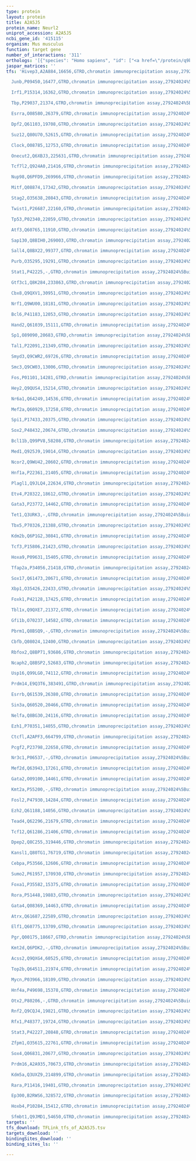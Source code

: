 ```yaml
---
type: protein
layout: protein
title: A2A5J5
protein_name: Neurl2
uniprot_accession: A2A5J5
ncbi_gene_id: '415115'
organism: Mus musculus
function: target gene
number_of_interactions: '311'
orthologs: '[{"species": "Homo sapiens", "id": ["<a href=\"/protein/q9br09\">Q9BR09</a>"]}, {"species": "Rattus norvegicus", "id": ["<a href=\"/protein/b0bmz0\">B0BMZ0</a>"]}, {"species": "Danio rerio", "id": ["F1R8J5"]}, {"species": "Drosophila melanogaster", "id": ["<a href=\"/protein/q9w112\">Q9W112</a>"]}]'
jaspar_matrices: ''
tfs: 'Hivep3,A2A884,16656,GTRD,chromatin immunoprecipitation assay,27924024%5Buid%5D,No

  Junb,P09450,16477,GTRD,chromatin immunoprecipitation assay,27924024%5Buid%5D,No

  Irf1,P15314,16362,GTRD,chromatin immunoprecipitation assay,27924024%5Buid%5D,No

  Tbp,P29037,21374,GTRD,chromatin immunoprecipitation assay,27924024%5Buid%5D,No

  Esrra,O08580,26379,GTRD,chromatin immunoprecipitation assay,27924024%5Buid%5D,No

  Dpf2,Q61103,19708,GTRD,chromatin immunoprecipitation assay,27924024%5Buid%5D,No

  Suz12,Q80U70,52615,GTRD,chromatin immunoprecipitation assay,27924024%5Buid%5D,No

  Clock,O08785,12753,GTRD,chromatin immunoprecipitation assay,27924024%5Buid%5D,No

  Onecut2,Q6XBJ3,225631,GTRD,chromatin immunoprecipitation assay,27924024%5Buid%5D,No

  Tcf7l2,Q924A0,21416,GTRD,chromatin immunoprecipitation assay,27924024%5Buid%5D,No

  Nup98,Q6PFD9,269966,GTRD,chromatin immunoprecipitation assay,27924024%5Buid%5D,No

  Mitf,Q08874,17342,GTRD,chromatin immunoprecipitation assay,27924024%5Buid%5D,No

  Stag2,O35638,20843,GTRD,chromatin immunoprecipitation assay,27924024%5Buid%5D,No

  Twist1,P26687,22160,GTRD,chromatin immunoprecipitation assay,27924024%5Buid%5D,No

  Tp53,P02340,22059,GTRD,chromatin immunoprecipitation assay,27924024%5Buid%5D,No

  Atf3,Q60765,11910,GTRD,chromatin immunoprecipitation assay,27924024%5Buid%5D,No

  Sap130,Q8BIH0,269003,GTRD,chromatin immunoprecipitation assay,27924024%5Buid%5D,No

  Sall4,Q8BX22,99377,GTRD,chromatin immunoprecipitation assay,27924024%5Buid%5D,No

  Purb,O35295,19291,GTRD,chromatin immunoprecipitation assay,27924024%5Buid%5D,No

  Stat1,P42225,-,GTRD,chromatin immunoprecipitation assay,27924024%5Buid%5D,No

  Gtf3c1,Q8K284,233863,GTRD,chromatin immunoprecipitation assay,27924024%5Buid%5D,No

  Cbx8,Q9QXV1,30951,GTRD,chromatin immunoprecipitation assay,27924024%5Buid%5D,No

  Nrf1,Q9WU00,18181,GTRD,chromatin immunoprecipitation assay,27924024%5Buid%5D,No

  Bcl6,P41183,12053,GTRD,chromatin immunoprecipitation assay,27924024%5Buid%5D,No

  Hand2,Q61039,15111,GTRD,chromatin immunoprecipitation assay,27924024%5Buid%5D,No

  Sp1,O89090,20683,GTRD,chromatin immunoprecipitation assay,27924024%5Buid%5D,No

  Tal1,P22091,21349,GTRD,chromatin immunoprecipitation assay,27924024%5Buid%5D,No

  Smyd3,Q9CWR2,69726,GTRD,chromatin immunoprecipitation assay,27924024%5Buid%5D,No

  Smc3,Q9CW03,13006,GTRD,chromatin immunoprecipitation assay,27924024%5Buid%5D,No

  Fos,P01101,14281,GTRD,chromatin immunoprecipitation assay,27924024%5Buid%5D,No

  Hey2,Q9QUS4,15214,GTRD,chromatin immunoprecipitation assay,27924024%5Buid%5D,No

  Nr6a1,Q64249,14536,GTRD,chromatin immunoprecipitation assay,27924024%5Buid%5D,No

  Mef2a,Q60929,17258,GTRD,chromatin immunoprecipitation assay,27924024%5Buid%5D,No

  Spi1,P17433,20375,GTRD,chromatin immunoprecipitation assay,27924024%5Buid%5D,No

  Sox2,P48432,20674,GTRD,chromatin immunoprecipitation assay,27924024%5Buid%5D,No

  Bcl11b,Q99PV8,58208,GTRD,chromatin immunoprecipitation assay,27924024%5Buid%5D,No

  Med1,Q925J9,19014,GTRD,chromatin immunoprecipitation assay,27924024%5Buid%5D,No

  Ncor2,Q9WU42,20602,GTRD,chromatin immunoprecipitation assay,27924024%5Buid%5D,No

  Hnf1a,P22361,21405,GTRD,chromatin immunoprecipitation assay,27924024%5Buid%5D,No

  Plagl1,Q9JLQ4,22634,GTRD,chromatin immunoprecipitation assay,27924024%5Buid%5D,No

  Etv4,P28322,18612,GTRD,chromatin immunoprecipitation assay,27924024%5Buid%5D,No

  Gata3,P23772,14462,GTRD,chromatin immunoprecipitation assay,27924024%5Buid%5D,No

  Tet1,Q3URK3,-,GTRD,chromatin immunoprecipitation assay,27924024%5Buid%5D,No

  Tbx5,P70326,21388,GTRD,chromatin immunoprecipitation assay,27924024%5Buid%5D,No

  Kdm2b,Q6P1G2,30841,GTRD,chromatin immunoprecipitation assay,27924024%5Buid%5D,No

  Tcf3,P15806,21423,GTRD,chromatin immunoprecipitation assay,27924024%5Buid%5D,No

  Hoxa9,P09631,15405,GTRD,chromatin immunoprecipitation assay,27924024%5Buid%5D,No

  Tfap2a,P34056,21418,GTRD,chromatin immunoprecipitation assay,27924024%5Buid%5D,No

  Sox17,Q61473,20671,GTRD,chromatin immunoprecipitation assay,27924024%5Buid%5D,No

  Xbp1,O35426,22433,GTRD,chromatin immunoprecipitation assay,27924024%5Buid%5D,No

  Foxk1,P42128,17425,GTRD,chromatin immunoprecipitation assay,27924024%5Buid%5D,No

  Tbl1x,Q9QXE7,21372,GTRD,chromatin immunoprecipitation assay,27924024%5Buid%5D,No

  Gfi1b,O70237,14582,GTRD,chromatin immunoprecipitation assay,27924024%5Buid%5D,No

  Pbrm1,Q8BSQ9,-,GTRD,chromatin immunoprecipitation assay,27924024%5Buid%5D,No

  Cbfb,Q08024,12400,GTRD,chromatin immunoprecipitation assay,27924024%5Buid%5D,No

  Rbfox2,Q8BP71,93686,GTRD,chromatin immunoprecipitation assay,27924024%5Buid%5D,No

  Ncaph2,Q8BSP2,52683,GTRD,chromatin immunoprecipitation assay,27924024%5Buid%5D,No

  Usp16,Q99LG0,74112,GTRD,chromatin immunoprecipitation assay,27924024%5Buid%5D,No

  Prdm14,E9Q3T6,383491,GTRD,chromatin immunoprecipitation assay,27924024%5Buid%5D,No

  Esrrb,Q61539,26380,GTRD,chromatin immunoprecipitation assay,27924024%5Buid%5D,No

  Sin3a,Q60520,20466,GTRD,chromatin immunoprecipitation assay,27924024%5Buid%5D,No

  Nelfa,Q8BG30,24116,GTRD,chromatin immunoprecipitation assay,27924024%5Buid%5D,No

  Ezh1,P70351,14055,GTRD,chromatin immunoprecipitation assay,27924024%5Buid%5D,No

  Ctcfl,A2APF3,664799,GTRD,chromatin immunoprecipitation assay,27924024%5Buid%5D,No

  Pcgf2,P23798,22658,GTRD,chromatin immunoprecipitation assay,27924024%5Buid%5D,No

  Nr3c1,P06537,-,GTRD,chromatin immunoprecipitation assay,27924024%5Buid%5D,No

  Mef2d,Q63943,17261,GTRD,chromatin immunoprecipitation assay,27924024%5Buid%5D,No

  Gata2,O09100,14461,GTRD,chromatin immunoprecipitation assay,27924024%5Buid%5D,No

  Kmt2a,P55200,-,GTRD,chromatin immunoprecipitation assay,27924024%5Buid%5D,No

  Fosl2,P47930,14284,GTRD,chromatin immunoprecipitation assay,27924024%5Buid%5D,No

  Ezh2,Q61188,14056,GTRD,chromatin immunoprecipitation assay,27924024%5Buid%5D,No

  Tead4,Q62296,21679,GTRD,chromatin immunoprecipitation assay,27924024%5Buid%5D,No

  Tcf12,Q61286,21406,GTRD,chromatin immunoprecipitation assay,27924024%5Buid%5D,No

  Dpep2,Q8C255,319446,GTRD,chromatin immunoprecipitation assay,27924024%5Buid%5D,No

  Kansl1,Q80TG1,76719,GTRD,chromatin immunoprecipitation assay,27924024%5Buid%5D,No

  Cebpa,P53566,12606,GTRD,chromatin immunoprecipitation assay,27924024%5Buid%5D,No

  Sumo2,P61957,170930,GTRD,chromatin immunoprecipitation assay,27924024%5Buid%5D,No

  Foxa1,P35582,15375,GTRD,chromatin immunoprecipitation assay,27924024%5Buid%5D,No

  Rora,P51448,19883,GTRD,chromatin immunoprecipitation assay,27924024%5Buid%5D,No

  Gata4,Q08369,14463,GTRD,chromatin immunoprecipitation assay,27924024%5Buid%5D,No

  Atrx,Q61687,22589,GTRD,chromatin immunoprecipitation assay,27924024%5Buid%5D,No

  Elf1,Q60775,13709,GTRD,chromatin immunoprecipitation assay,27924024%5Buid%5D,No

  Pgr,Q00175,18667,GTRD,chromatin immunoprecipitation assay,27924024%5Buid%5D,No

  Kmt2d,Q6PDK2,-,GTRD,chromatin immunoprecipitation assay,27924024%5Buid%5D,No

  Acss2,Q9QXG4,60525,GTRD,chromatin immunoprecipitation assay,27924024%5Buid%5D,No

  Top2b,Q64511,21974,GTRD,chromatin immunoprecipitation assay,27924024%5Buid%5D,No

  Mycn,P03966,18109,GTRD,chromatin immunoprecipitation assay,27924024%5Buid%5D,No

  Hnf4a,P49698,15378,GTRD,chromatin immunoprecipitation assay,27924024%5Buid%5D,No

  Otx2,P80206,-,GTRD,chromatin immunoprecipitation assay,27924024%5Buid%5D,No

  Rnf2,Q9CQJ4,19821,GTRD,chromatin immunoprecipitation assay,27924024%5Buid%5D,No

  Rfx1,P48377,19724,GTRD,chromatin immunoprecipitation assay,27924024%5Buid%5D,No

  Stat3,P42227,20848,GTRD,chromatin immunoprecipitation assay,27924024%5Buid%5D,No

  Zfpm1,O35615,22761,GTRD,chromatin immunoprecipitation assay,27924024%5Buid%5D,No

  Sox4,Q06831,20677,GTRD,chromatin immunoprecipitation assay,27924024%5Buid%5D,No

  Prdm16,A2A935,70673,GTRD,chromatin immunoprecipitation assay,27924024%5Buid%5D,No

  Kdm5a,Q3UXZ9,214899,GTRD,chromatin immunoprecipitation assay,27924024%5Buid%5D,No

  Rara,P11416,19401,GTRD,chromatin immunoprecipitation assay,27924024%5Buid%5D,No

  Ep300,B2RWS6,328572,GTRD,chromatin immunoprecipitation assay,27924024%5Buid%5D,No

  Hoxb4,P10284,15412,GTRD,chromatin immunoprecipitation assay,27924024%5Buid%5D,No

  Sfmbt1,Q9JMD1,54650,GTRD,chromatin immunoprecipitation assay,27924024%5Buid%5D,No'
targets: ''
tfs_download: TFLink_tfs_of_A2A5J5.tsv
targets_download: ''
bindingSites_download: ''
binding_sites_ls: ''

---
```

